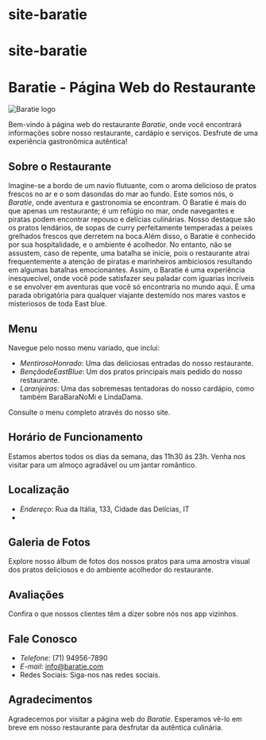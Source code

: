 # site-baratie
# site-baratie
# Baratie - Página Web do Restaurante

![Baratie logo](logo.webp)

Bem-vindo à página web do restaurante *Baratie*, onde você encontrará informações sobre nosso restaurante, cardápio e serviços. Desfrute de uma experiência gastronômica autêntica!

## Sobre o Restaurante

Imagine-se a bordo de um navio flutuante, com o aroma delicioso de pratos frescos no ar e o som dasondas do mar ao fundo. Este somos nós, o *Baratie*, onde aventura e gastronomia se encontram. O Baratie é mais do que apenas um restaurante; é um refúgio no mar, onde navegantes e piratas podem encontrar repouso e delícias culinárias. Nosso destaque são os pratos lendários, de sopas de curry perfeitamente temperadas a peixes grelhados frescos que derretem na boca.Além disso, o Baratie é conhecido por sua hospitalidade, e o ambiente é acolhedor. No entanto, não se assustem, caso de repente, uma batalha se inicie, pois o restaurante atrai frequentemente a atenção de piratas e marinheiros ambiciosos resultando em algumas batalhas emocionantes. Assim, o Baratie é uma experiência inesquecível, onde você pode satisfazer seu paladar com iguarias incríveis e se envolver em aventuras que você só encontraria no mundo aqui. É uma parada obrigatória para qualquer viajante destemido nos mares vastos e misteriosos de toda East blue.


## Menu

Navegue pelo nosso menu variado, que inclui:

- *MentirosoHonrado*: Uma das deliciosas entradas do nosso restaurante.
- *BençãodeEastBlue*: Um dos pratos principais mais pedido do nosso restaurante.
- *Laranjeiras*: Uma das sobremesas tentadoras do nosso cardápio, como também BaraBaraNoMi e LindaDama.

Consulte o menu completo através do nosso site.

## Horário de Funcionamento

Estamos abertos todos os dias da semana, das 11h30 às 23h. Venha nos visitar para um almoço agradável ou um jantar romântico.

## Localização

- *Endereço*: Rua da Itália, 133, Cidade das Delícias, IT
- 
## Galeria de Fotos

Explore nosso álbum de fotos dos nossos pratos para uma amostra visual dos pratos deliciosos e do ambiente acolhedor do restaurante.

## Avaliações

Confira o que nossos clientes têm a dizer sobre nós nos app vizinhos.

## Fale Conosco

- *Telefone*: (71) 94956-7890
- *E-mail*: info@baratie.com
- Redes Sociais: Siga-nos nas redes sociais.

## Agradecimentos

Agradecemos por visitar a página web do *Baratie*. Esperamos vê-lo em breve em nosso restaurante para desfrutar da autêntica culinária.
